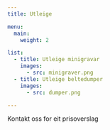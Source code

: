 ```yaml
---
title: Utleige

menu:
  main:
    weight: 2

list:
  - title: Utleige minigravar
    images:
      - src: minigraver.png
  - title: Utleige beltedumper
    images:
      - src: dumper.png

---
```


Kontakt oss for eit prisoverslag 